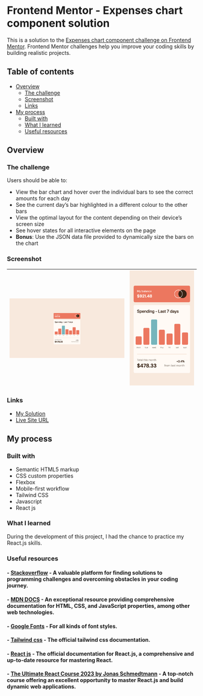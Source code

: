 # Frontend Mentor - Expenses chart component solution

This is a solution to the [Expenses chart component challenge on Frontend Mentor](https://www.frontendmentor.io/challenges/expenses-chart-component-e7yJBUdjwt). Frontend Mentor challenges help you improve your coding skills by building realistic projects.

## Table of contents

- [Overview](#overview)
  - [The challenge](#the-challenge)
  - [Screenshot](#screenshot)
  - [Links](#links)
- [My process](#my-process)
  - [Built with](#built-with)
  - [What I learned](#what-i-learned)
  - [Useful resources](#useful-resources)

## Overview

### The challenge

Users should be able to:

- View the bar chart and hover over the individual bars to see the correct amounts for each day
- See the current day’s bar highlighted in a different colour to the other bars
- View the optimal layout for the content depending on their device’s screen size
- See hover states for all interactive elements on the page
- **Bonus**: Use the JSON data file provided to dynamically size the bars on the chart

### Screenshot

| ![Expense Chart](src/images/desktop-screenshot.png) | ![Expense Chart](src/images/mobile-screenshot.png) |
| --------------------------------------------------- | -------------------------------------------------- |

### Links

- [My Solution](https://www.frontendmentor.io/challenges/expenses-chart-component-e7yJBUdjwt/hub?share=true)
- [Live Site URL](https://expense-chart-mike1.netlify.app/)

## My process

### Built with

- Semantic HTML5 markup
- CSS custom properties
- Flexbox
- Mobile-first workflow
- Tailwind CSS
- Javascript
- React js

### What I learned

During the development of this project, I had the chance to practice my React.js skills.

### Useful resources

#### - [Stackoverflow](https://stackoverflow.com/) - A valuable platform for finding solutions to programming challenges and overcoming obstacles in your coding journey.

#### - [MDN DOCS](https://developer.mozilla.org/) - An exceptional resource providing comprehensive documentation for HTML, CSS, and JavaScript properties, among other web technologies.

#### - [Google Fonts](https://fonts.google.com/) - For all kinds of font styles.

#### - [Tailwind css](https://tailwindcss.com/) - The official tailwind css documentation.

#### - [React js](https://react.dev/) - The official documentation for React.js, a comprehensive and up-to-date resource for mastering React.

#### - [The Ultimate React Course 2023 by Jonas Schmedtmann](https://www.udemy.com/course/the-ultimate-react-course/) - A top-notch course offering an excellent opportunity to master React.js and build dynamic web applications.
